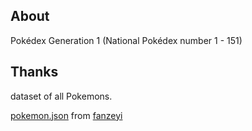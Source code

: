 ## About
Pokédex Generation 1 (National Pokédex number 1 - 151)

## Thanks

dataset of all Pokemons.

[pokemon.json](https://github.com/fanzeyi/pokemon.json) from [fanzeyi](https://github.com/fanzeyi)
